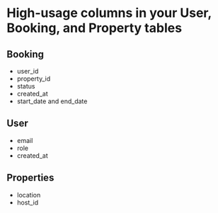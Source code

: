 # High-usage columns in your User, Booking, and Property tables
## Booking
* user_id
* property_id
* status
* created_at
* start_date and end_date
## User
* email
* role
* created_at
## Properties
* location
* host_id
